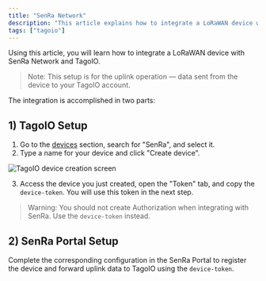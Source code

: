 ```yaml
---
title: "SenRa Network"
description: "This article explains how to integrate a LoRaWAN device with SenRa Network and TagoIO, focusing on the TagoIO device setup and the token required for uplink data."
tags: ["tagoio"]
---
```


Using this article, you will learn how to integrate a LoRaWAN device with SenRa Network and TagoIO.

> Note: This setup is for the uplink operation — data sent from the device to your TagoIO account.

The integration is accomplished in two parts:

## 1) TagoIO Setup

1. Go to the [devices](link-to-devices) section, search for "SenRa", and select it.
2. Type a name for your device and click "Create device".

![TagoIO device creation screen](/docs_imagem/tagoio/senra-network-2.png)

3. Access the device you just created, open the "Token" tab, and copy the `device-token`. You will use this token in the next step.

> Warning: You should not create Authorization when integrating with SenRa. Use the `device-token` instead.

## 2) SenRa Portal Setup

Complete the corresponding configuration in the SenRa Portal to register the device and forward uplink data to TagoIO using the `device-token`.